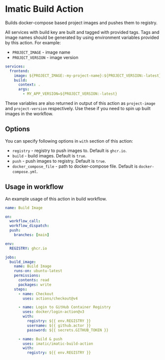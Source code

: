 # Imatic Build Action

Builds docker-compose based project images and pushes them to registry.

All services with build key are built and tagged with provided tags. Tags and
image names should be generated by using environment variables provided by this
action. For example:

- `PROJECT_IMAGE` - image name
- `PROJECT_VERSION` - image version

```yaml
services:
  frontend:
    image: ${PROJECT_IMAGE:-my-project-name}:${PROJECT_VERSION:-latest}
    build:
      context: .
      args:
        - MY_APP_VERSION=${PROJECT_VERSION:-latest}
```

These variables are also returned in output of this action as `project-image`
and `project-version` respectively. Use these if you need to spin up built
images in the workflow.

## Options

You can specify following options in `with` section of this action:

- `registry` - registry to push images to. Default is `ghcr.io`.
- `build` - build images. Default is `true`.
- `push` - push images to registry. Default is `true`.
- `docker_compose_file` - path to docker-compose file. Default is `docker-compose.yml`.

## Usage in workflow

An example usage of this action in build workflow.

```yaml
name: Build Image

on:
  workflow_call:
  workflow_dispatch:
  push:
    branches: [main]

env:
  REGISTRY: ghcr.io

jobs:
  build_image:
    name: Build Image
    runs-on: ubuntu-latest
    permissions:
      contents: read
      packages: write
    steps:
      - name: Checkout
        uses: actions/checkout@v4

      - name: Login to GitHub Container Registry
        uses: docker/login-action@v3
        with:
          registry: ${{ env.REGISTRY }}
          username: ${{ github.actor }}
          password: ${{ secrets.GITHUB_TOKEN }}

      - name: Build & push
        uses: imatic/imatic-build-action
        with:
          registry: ${{ env.REGISTRY }}
```
